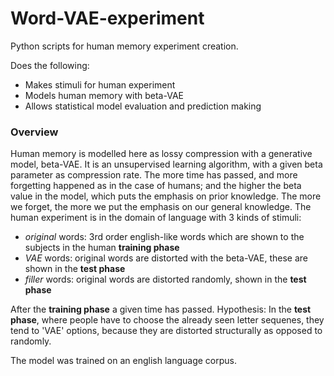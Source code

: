 # Word-VAE-experiment

Python scripts for human memory experiment creation. 

Does the following: 
- Makes stimuli for human experiment
- Models human memory with beta-VAE 
- Allows statistical model evaluation and prediction making

### Overview

Human memory is modelled here as lossy compression with a generative model, beta-VAE. It is an unsupervised learning algorithm, with a given beta parameter as compression rate. The more time has passed, and more forgetting happened as in the case of humans; and the higher the beta value in the model, which puts the emphasis on prior knowledge. The more we forget, the more we put the emphasis on our general knowledge.
The human experiment is in the domain of language with 3 kinds of stimuli:
- *original* words: 3rd order english-like words which are shown to the subjects in the human **training phase**
- *VAE* words: original words are distorted with the beta-VAE, these are shown in the **test phase**
- *filler* words: original words are distorted randomly, shown in the **test phase**

After the **training phase** a given time has passed. Hypothesis: In the **test phase**, where people have to choose the already seen letter sequenes, they tend to 'VAE' options, because they are distorted structurally as opposed to randomly. 

The model was trained on an english language corpus. 
